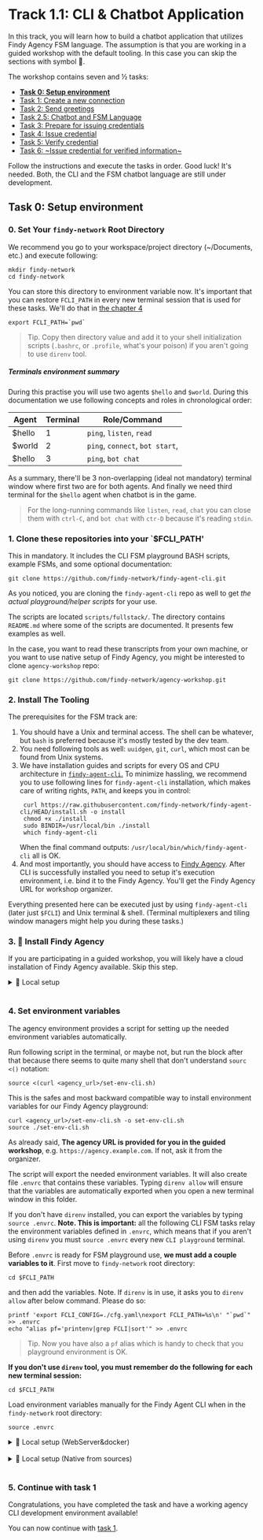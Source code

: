 # Track 1.1: CLI & Chatbot Application

In this track, you will learn how to build a chatbot application that utilizes
Findy Agency FSM language. The assumption is that you are working in a guided
workshop with the default tooling. In this case you can skip the sections with
symbol 🤠.

The workshop contains seven and ½ tasks:

* [**Task 0: Setup environment**](#task-0-setup-environment)
* [Task 1: Create a new connection](./task1/README.md)
* [Task 2: Send greetings](./task2/README.md)
* [Task 2.5: Chatbot and FSM Language](./task2.5/README.md)
* [Task 3: Prepare for issuing credentials](./task3/README.md)
* [Task 4: Issue credential](./task4/README.md)
* [Task 5: Verify credential](./task5/README.md)
* [Task 6: ~Issue credential for verified information~](./task6/README.md)

Follow the instructions and execute the tasks in order. Good luck!
It's needed. Both, the CLI and the FSM chatbot language are still under
development.

## Task 0: Setup environment

### 0. Set Your `findy-network` Root Directory

We recommend you go to your workspace/project directory (~/Documents, etc.) and
execute following:
```shell
mkdir findy-network
cd findy-network
```
You can store this directory to environment variable now. It's important that
you can restore `FCLI_PATH` in every new terminal session that is used for these
tasks. We'll do that in [the chapter 4](#4-set-environment-variables)

```shell
export FCLI_PATH=`pwd`
```
> Tip. Copy then directory value and add it to your shell initialization scripts
> (`.bashrc`, or `.profile`, what's your poison) if you aren't going to use
> `direnv` tool. 

##### Terminals environment summary

During this practise you will use two agents `$hello` and `$world`. During this
documentation we use following concepts and roles in chronological order:

| Agent  | Terminal | Role/Command  |
|--------|----------|---------------|
| $hello |  1       | `ping`, `listen`, `read`  |
| $world |  2       | `ping`, `connect`, `bot start`,  |
| $hello |  3       | `ping`, `bot chat` |

As a summary, there'll be 3 non-overlapping (ideal not mandatory) terminal
window where first two are for both agents. And finally we need third terminal
for the `$hello` agent when chatbot is in the game.

> For the long-running commands like `listen`, `read`, `chat` you can close them
> with `ctrl-C`, and `bot chat` with `ctr-D` because it's reading `stdin`.

### 1. Clone these repositories into your `$FCLI_PATH'

This in mandatory. It includes the CLI FSM playground BASH scripts, example
FSMs, and some optional documentation:
```shell
git clone https://github.com/findy-network/findy-agent-cli.git
```

As you noticed, you are cloning the `findy-agent-cli` repo as well to get *the
actual playground/helper scripts* for your use.

The scripts are located `scripts/fullstack/`. The directory contains `README.md`
where some of the scripts are documented. It presents few examples as well.

In the case, you want to read these transcripts from your own machine, or you
want to use native setup of Findy Agency, you might be interested to clone
`agency-workshop` repo:
```shell
git clone https://github.com/findy-network/agency-workshop.git
```

### 2. Install The Tooling

The prerequisites for the FSM track are:
1. You should have a Unix and terminal access. The shell can be whatever, but
  `bash` is preferred because it's mostly tested by the dev team.
2. You need following tools as well: `uuidgen`, `git`, `curl`, which most can be
   found from Unix systems.
3. We have installation guides and scripts for every OS and CPU architecture in 
   [`findy-agent-cli`.](https://github.com/findy-network/findy-agent-cli#installation)
   To minimize hassling, we recommend you to use following lines for `findy-agent-cli`
   installation, which makes care of writing rights, `PATH`, and keeps you in
   control:
   ```shell
    curl https://raw.githubusercontent.com/findy-network/findy-agent-cli/HEAD/install.sh -o install
    chmod +x ./install
    sudo BINDIR=/usr/local/bin ./install
    which findy-agent-cli
   ```
   When the final command outputs: `/usr/local/bin/which/findy-agent-cli` all is
   OK.
4. And most importantly, you should have access to [Findy
   Agency](https://findy-network.github.io). After CLI is successfully installed
   you need to setup it's execution environment, i.e. bind it to the Findy Agency.
   You'll get the Findy Agency URL for workshop organizer.

Everything presented here can be executed just by using `findy-agent-cli` (later
just `$FCLI`) and Unix terminal & shell. (Terminal multiplexers and tiling window 
managers might help you during these tasks.)

### 3. 🤠 Install Findy Agency

If you are participating in a guided workshop, you will likely have a cloud
installation of Findy Agency available. Skip this step.

<details>
<summary>🤠 Local setup</summary>

Start local agency instance if you do not have cloud installation available.
See instructions [here](../agency-local/README.md).

</details><br/>

### 4. Set environment variables

The agency environment provides a script for setting up the needed environment
variables automatically.

Run following script in the terminal, or maybe not, but run the block after that
because there seems to quite many shell that don't understand `sourc <()`
notation:

```shell
source <(curl <agency_url>/set-env-cli.sh)
```
This is the safes and most backward compatible way to install environment
variables for our Findy Agency playground:
```shell
curl <agency_url>/set-env-cli.sh -o set-env-cli.sh
source ./set-env-cli.sh
```

As already said, **The agency URL is provided for you in the guided workshop**,
e.g. `https://agency.example.com`. If not, ask it from the organizer.

The script will export the needed environment variables. It will also create
file `.envrc` that contains these variables. Typing `direnv allow` will ensure
that the variables are automatically exported when you open a new terminal
window in this folder.

If you don't have `direnv` installed, you can export the variables by typing
`source .envrc`. **Note. This is important:** all the following CLI FSM tasks
relay the environment variables defined in `.envrc`, which means that if you
aren't using `direnv` you must `source .envrc` every new `CLI playground`
terminal.

Before `.envrc` is ready for FSM playground use, **we must add a couple
variables to it**. First move to `findy-network` root directory:
```shell
cd $FCLI_PATH
```
and then add the variables. Note. If `direnv` is in use, it asks you to `direnv
allow` after below command. Please do so:

```shell
printf 'export FCLI_CONFIG=./cfg.yaml\nexport FCLI_PATH=%s\n' "`pwd`" >> .envrc
echo "alias pf='printenv|grep FCLI|sort'" >> .envrc
```
> Tip. Now you have also a `pf` alias which is handy to check that you playground
> environment is OK.

**If you don't use `direnv` tool, you must remember do the following for each
new terminal session:**
```shell
cd $FCLI_PATH
```
Load environment variables manually for the Findy Agent CLI when in the
`findy-network` root directory:
```shell
source .envrc
```


<details>
<summary>🤠 Local setup (WebServer&docker)</summary>

For [local agency
installation](https://github.com/findy-network/findy-wallet-pwa/blob/master/tools/env/README.md#agency-setup-for-local-development),
use the web wallet URL `http://localhost:3000`:

```bash
source <(curl http://localhost:3000/set-env-cli.sh)
```
</details><br/>
<details>
<summary>🤠 Local setup (Native from sources)</summary>

You need to have Go 1.20 installed to run needed Agency services from sources:
**but you don't need docker or network access**.

In the case you want to play with the sources or you want to get touch of how the
whole system feels to run locally from sources, 
see instructions [here](../agency-native/README.md). There is a script
(`setup.sh`) which installs all the needed repos and a tmuxinator script to start
the system playground. The script targets a Debian Linux.

Here's the summary what should be done:

Clone the needed Agency service source repos:
```shell
git clone https://github.com/findy-network/findy-agent-auth.git
git clone https://github.com/findy-network/findy-agent.git
git clone https://github.com/findy-network/findy-agent-cli.git
```

Start the FIDO2 Server:
```shell
cd <findy-agent-auth-repo>
cd scripts; ./mem-dev-server.sh
```

Start the Agency Core Server:
```shell
cd <findy-agent-repo>
make cli
cd scripts/test
fa ledger steward create --config create-steward-to-mem-ledger.yaml
agency=fa register=findy.json no_clean=1 enclave=MEMORY_enclave.bolt ./mem-server --reset-register --grpc-cert-path ../../grpc/cert
```

Start the Findy Agent CLI to command your local agency (in a new terminal/window/tab):
```shell
cd <findy-agent-cli-repo>
make cli
cd scripts/fullstack
source ./setup-cli-env-local.sh
admin/register && . admin/login
cli agency count
```

After you have verified that everything above works, you can allocate two
separate SSI agents:
```shell
# continue in findy-agent-cli/scripts/fullstack 
./make-play-agent.sh test-alice test-bob
pushd test-alice
cli agent ping
# do something else with `test-alice` and `test-bob` like:
cd $(./invitation | ../test-bob/connect)
cli connection trustping
popd
./rm-play-agent.sh test-alice test-bob
# typically you shutdown FIDO2 and Core servers at this point
# like (tmux kill-session)
```

If you want to use tmux and tmuxinator the previously mentioned `setup.sh`
script includes tmuxinator configuration that is installed by it with the name
`play`.
```shell
tmuxinator play
```
Tip:
> You can use tmuxinator configurations even when using cloud version of the
> agency. Just check from where the environment variables are loaded.

</details><br/>

### 5. Continue with task 1

Congratulations, you have completed the task and have a working agency CLI
development environment available!

You can now continue with [task 1](./task1/README.md).
